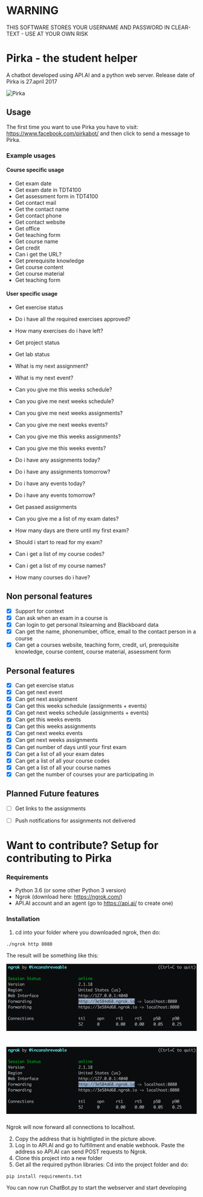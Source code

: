 # **WARNING**
THIS SOFTWARE STORES YOUR USERNAME AND PASSWORD IN CLEAR-TEXT - USE AT YOUR OWN RISK

# Pirka - the student helper
A chatbot developed using API.AI and a python web server. Release date of Pirka is 27.april 2017

![Pirka](https://scontent-arn2-1.xx.fbcdn.net/v/t31.0-8/18077390_722541831261768_7727061630711910667_o.jpg?oh=09daf4894e8e18e1036c598a1d92e92d&oe=59859C1A "Pirka")

## Usage
The first time you want to use Pirka you have to visit: https://www.facebook.com/pirkabot/ and then click to send a message to Pirka.

### Example usages
#### Course specific usage
- Get exam date
- Get exam date in TDT4100
- Get assessment form in TDT4100
- Get contact mail
- Get the contact name
- Get contact phone
- Get contact website
- Get office
- Get teaching form
- Get course name
- Get credit
- Can i get the URL?
- Get prerequisite knowledge
- Get course content
- Get course material
- Get teaching form

#### User specific usage
- Get exercise status
- Do i have all the required exercises approved?
- How many exercises do i have left?
- Get project status
- Get lab status
- What is my next assignment?
- What is my next event?
- Can you give me this weeks schedule?
- Can you give me next weeks schedule?

- Can you give me next weeks assignments?
- Can you give me next weeks events?

- Can you give me this weeks assignments?
- Can you give me this weeks events?

- Do i have any assignments today?
- Do i have any assignments tomorrow?
- Do i have any events today?
- Do i have any events tomorrow?

- Get passed assignments
- Can you give me a list of my exam dates?
- How many days are there until my first exam?
- Should i start to read for my exam?
- Can i get a list of my course codes?
- Can i get a list of my course names?
- How many courses do i have?

    


## Non personal features
- [x] Support for context
- [x] Can ask when an exam in a course is
- [x] Can login to get personal Itslearning and Blackboard data
- [x] Can get the name, phonenumber, office, email to the contact person in a course
- [x] Can get a courses website, teaching form, credit, url, prerequisite knowledge, course content, course material, assessment form

## Personal features
- [x] Can get exercise status
- [x] Can get next event
- [x] Can get next assignment
- [x] Can get this weeks schedule (assignments + events)
- [x] Can get next weeks schedule (assignments + events)
- [x] Can get this weeks events
- [x] Can get this weeks assignments
- [x] Can get next weeks events
- [x] Can get next weeks assignments
- [x] Can get number of days until your first exam
- [x] Can get a list of all your exam dates
- [x] Can get a list of all your course codes
- [x] Can get a list of all your course names
- [x] Can get the number of courses your are participating in

## Planned Future features 
- [ ] Get links to the assignments
- [ ] Push notifications for assignments not delivered



# Want to contribute? **Setup for contributing to Pirka**

### Requirements
- Python 3.6 (or some other Python 3 version)
- Ngrok (download here: https://ngrok.com/)
- API.AI account and an agent (go to https://api.ai/ to create one)

### Installation
1. cd into your folder where you downloaded ngrok, then do:
```
./ngrok http 8080
```
The result will be something like this:

![Ngrok forwards requests to localhost](https://raw.githubusercontent.com/Mkohm/Pirka/master/demo_pictures/ngrok.png "Ngrok forwards requests to localhost")


# ![Ngrok forwards requests to localhost](https://raw.githubusercontent.com/Mkohm/Pirka/dev/demo_pictures/ngrok.png "Ngrok forwards requests to localhost")



Ngrok will now forward all connections to localhost.

2. Copy the address that is hightligted in the picture above.
3. Log in to API.AI and go to fulfillment and enable webhook. Paste the address so API.AI can send POST requests to Ngrok.
4. Clone this project into a new folder
5. Get all the required python libraries: Cd into the project folder and do:
```
pip install requirements.txt
```
You can now run ChatBot.py to start the webserver and start developing
